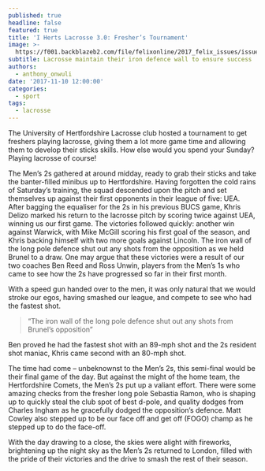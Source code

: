 ```yaml
---
published: true
headline: false
featured: true
title: 'I Herts Lacrosse 3.0: Fresher’s Tournament'
image: >-
  https://f001.backblazeb2.com/file/felixonline/2017_felix_issues/issue_1675/1675_sports_lax1.jpg
subtitle: Lacrosse maintain their iron defence wall to ensure success
authors:
  - anthony_onwuli
date: '2017-11-10 12:00:00'
categories:
  - sport
tags:
  - lacrosse
---
```

The University of Hertfordshire Lacrosse club hosted a tournament to get freshers playing lacrosse, giving them a lot more game time and allowing them to develop their sticks skills. How else would you spend your Sunday? Playing lacrosse of course!

The Men’s 2s gathered at around midday, ready to grab their sticks and take the banter-filled minibus up to Hertfordshire. Having forgotten the cold rains of Saturday’s training, the squad descended upon the pitch and set themselves up against their first opponents in their league of five: UEA. After bagging the equaliser for the 2s in his previous BUCS game, Khris Delizo marked his return to the lacrosse pitch by scoring twice against UEA, winning us our first game. The victories followed quickly: another win against Warwick, with Mike McGill scoring his first goal of the season, and Khris backing himself with two more goals against Lincoln. The iron wall of the long pole defence shut out any shots from the opposition as we held Brunel to a draw. One may argue that these victories were a result of our two coaches Ben Reed and Ross Unwin, players from the Men’s 1s who came to see how the 2s have progressed so far in their first month.

With a speed gun handed over to the men, it was only natural that we would stroke our egos, having smashed our league, and compete to see who had the fastest shot.

> “The iron wall of the long pole defence shut out any shots from Brunel’s opposition”

Ben proved he had the fastest shot with an 89-mph shot and the 2s resident shot maniac, Khris came second with an 80-mph shot.

The time had come – unbeknownst to the Men’s 2s, this semi-final would be their final game of the day. But against the might of the home team, the Hertfordshire Comets, the Men’s 2s put up a valiant effort. There were some amazing checks from the fresher long pole Sebastia Ramon, who is shaping up to quickly steal the club spot of best d-pole, and quality dodges from Charles Ingham as he gracefully dodged the opposition’s defence. Matt Cowley also stepped up to be our face off and get off (FOGO) champ as he stepped up to do the face-off.

With the day drawing to a close, the skies were alight with fireworks, brightening up the night sky as the Men’s 2s returned to London, filled with the pride of their victories and the drive to smash the rest of their season.
